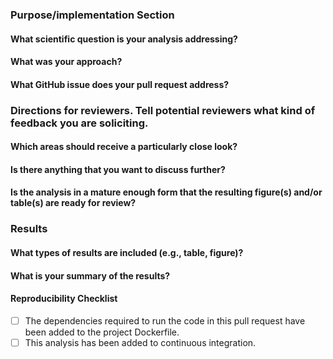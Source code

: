 <!--Hi there, thanks for your contribution! Please take a moment to fill out this template to facilitate the review of your pull request.-->

### Purpose/implementation Section

#### What scientific question is your analysis addressing?



#### What was your approach?



#### What GitHub issue does your pull request address?



### Directions for reviewers. Tell potential reviewers what kind of feedback you are soliciting.

#### Which areas should receive a particularly close look?



#### Is there anything that you want to discuss further?



#### Is the analysis in a mature enough form that the resulting figure(s) and/or table(s) are ready for review?



### Results

#### What types of results are included (e.g., table, figure)?



#### What is your summary of the results?



#### Reproducibility Checklist

<!-- Check all those that apply or remove this section if it is not applicable.-->

- [ ] The dependencies required to run the code in this pull request have been added to the project Dockerfile.
- [ ] This analysis has been added to continuous integration.

<!-- IF YOUR PULL REQUEST IS A DATA RELEASE, PLEASE REMOVE THE [HTML COMMENT TAG](https://html.com/tags/comment-tag/) FROM THE SECTION BELOW AND COMPLETE THE CHECKLIST-->

<!-- 
### Data Release Checklist
- [ ] Is the table in doc/data-file-descriptions.md up to date?
- [ ] Is doc/data-format.md up to date?
- [ ] Is doc/release-notes.md up to date?
-->
